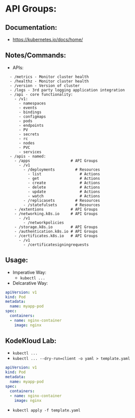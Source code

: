 # API Groups:
## Documentation:
- https://kubernetes.io/docs/home/

## Notes/Commands:
- APIs:
```
  - /metrics - Monitor cluster health
  - /healthz - Monitor cluster health
  - /version - Version of cluster
  - /logs - 3rd party logging application integration
  - /api - core functionality:
    - /v1:
      - namespaces
      - events
      - bindings
      - configmaps
      - pods
      - endpoints
      - PV
      - secrets
      - rc
      - nodes
      - PVC
      - services
  - /apis - named:
    - /apps                  # API Groups
      - /v1
        - /deployments         # Resources
          - list                 # Actions
          - get                  # Actions
          - create               # Actions
          - delete               # Actions
          - update               # Actions
          - watch                # Actions
        - /replicasets         # Resources
        - /statefulsets        # Resources
    - /extentions            # API Groups
    - /networking.k8s.io     # API Groups
      - /v1
        - /networkpolicies
    - /storage.k8s.io        # API Groups
    - /authentication.k8s.io # API Groups
    - /certificates.k8s.io   # API Groups
      - /v1
        - /certificatesigningrequests
```


## Usage:
- Imperative Way:
  - `kubectl ...`
- Delcarative Way:
```yaml
apiVersion: v1
kind: Pod
metadata:
  name: myapp-pod
spec:
  containers:
  - name: nginx-container
    image: nginx
```

## KodeKloud Lab:
- `kubectl ...`
- `kubectl ... --dry-run=client -o yaml > template.yaml`
```yaml
apiVersion: v1
kind: Pod
metadata:
  name: myapp-pod
spec:
  containers:
  - name: nginx-container
    image: nginx
```
- `kubectl apply -f template.yaml`
